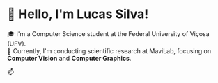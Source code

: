 # 👋 Hello, I'm Lucas Silva!  

🎓 I'm a Computer Science student at the Federal University of Viçosa (UFV).  
🔬 Currently, I'm conducting scientific research at MaviLab, focusing on **Computer Vision** and **Computer Graphics**.  


📫 
